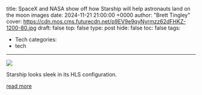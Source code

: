 title: SpaceX and NASA show off how Starship will help astronauts land on the moon images
date: 2024-11-21 21:00:00 +0000
author: "Brett Tingley"
cover: https://cdn.mos.cms.futurecdn.net/p9EV9e9qyNyrmzz62dFHKZ-1200-80.jpg
draft: false
top: false
type: post
hide: false
toc: false
tags:
  - Tech
categories:
  - tech
---

![](https://cdn.mos.cms.futurecdn.net/p9EV9e9qyNyrmzz62dFHKZ-1200-80.jpg)

Starship looks sleek in its HLS configuration.

[read more](https://www.space.com/space-exploration/artemis/spacex-and-nasa-show-off-how-starship-will-help-astronauts-land-on-the-moon-images)
